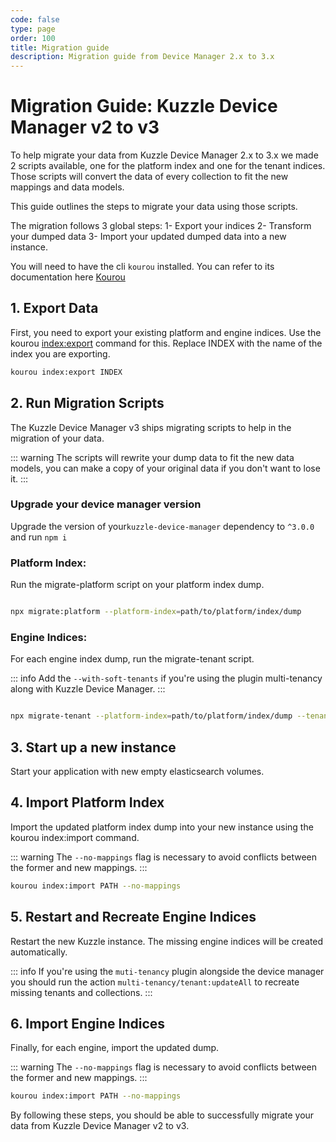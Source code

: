 ```yaml
---
code: false
type: page
order: 100
title: Migration guide
description: Migration guide from Device Manager 2.x to 3.x
---
```


# Migration Guide: Kuzzle Device Manager v2 to v3

To help migrate your data from Kuzzle Device Manager 2.x to 3.x we made 2 scripts available, one for the platform index and one for the tenant indices. Those scripts will convert the data of every collection to fit the new mappings and data models.

This guide outlines the steps to migrate your data using those scripts.

The migration follows 3 global steps: 
    1- Export your indices
    2- Transform your dumped data
    3- Import your updated dumped data into a new instance.


You will need to have the cli `kourou` installed. You can refer to its documentation here [Kourou](https://github.com/kuzzleio/kourou)

## 1. Export Data

First, you need to export your existing platform and engine indices. Use the kourou [index:export](https://github.com/kuzzleio/kourou#kourou-indexexport-index) command for this. Replace INDEX with the name of the index you are exporting.

```Bash
kourou index:export INDEX
```

## 2. Run Migration Scripts

The Kuzzle Device Manager v3 ships migrating scripts to help in the migration of your data.

::: warning
The scripts will rewrite your dump data to fit the new data models, you can make a copy of your original data if you don't want to lose it.
:::

### Upgrade your device manager version

Upgrade the version of your`kuzzle-device-manager` dependency to `^3.0.0` and run `npm i`


### Platform Index:

Run the migrate-platform script on your platform index dump.

``` bash

npx migrate:platform --platform-index=path/to/platform/index/dump
```

### Engine Indices:

For each engine index dump, run the migrate-tenant script. 

::: info
Add the `--with-soft-tenants` if you're using the plugin multi-tenancy along with Kuzzle Device Manager.
:::

```bash

npx migrate-tenant --platform-index=path/to/platform/index/dump --tenant-index=path/to/engine/index/dump --with-soft-tenants
```

## 3. Start up a new instance

Start your application with new empty elasticsearch volumes.

## 4. Import Platform Index

Import the updated platform index dump into your new instance using the kourou index:import command.

::: warning
The `--no-mappings` flag is necessary to avoid conflicts between the former and new mappings.
:::

```bash
kourou index:import PATH --no-mappings
```

## 5. Restart and Recreate Engine Indices

Restart the new Kuzzle instance. The missing engine indices will be created automatically. 

::: info
If you're using the `muti-tenancy` plugin alongside the device manager you should run the action `multi-tenancy/tenant:updateAll` to recreate missing tenants and collections.
:::


## 6. Import Engine Indices

Finally, for each engine, import the updated dump.

::: warning
The `--no-mappings` flag is necessary to avoid conflicts between the former and new mappings.
:::

```bash
kourou index:import PATH --no-mappings
```

By following these steps, you should be able to successfully migrate your data from Kuzzle Device Manager v2 to v3.
